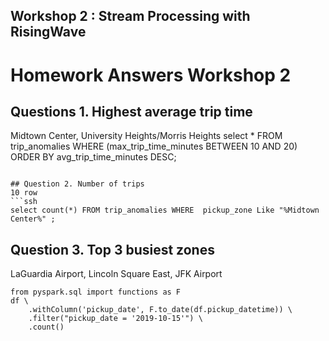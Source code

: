 ## Workshop 2 : Stream Processing with RisingWave

# Homework Answers Workshop 2 

## Questions 1. Highest average trip time
Midtown Center, University Heights/Morris Heights
select * FROM trip_anomalies WHERE (max_trip_time_minutes BETWEEN 10 AND 20)  ORDER BY avg_trip_time_minutes DESC;
```

## Question 2. Number of trips
10 row
```ssh
select count(*) FROM trip_anomalies WHERE  pickup_zone Like "%Midtown Center%" ;
```

## Question 3. Top 3 busiest zones
LaGuardia Airport, Lincoln Square East, JFK Airport
```ssh
from pyspark.sql import functions as F
df \
    .withColumn('pickup_date', F.to_date(df.pickup_datetime)) \
    .filter("pickup_date = '2019-10-15'") \
    .count()
```